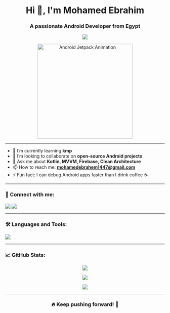 <h1 align="center">Hi 👋, I'm Mohamed Ebrahim</h1>
<h3 align="center">A passionate Android Developer from Egypt</h3>

<p align="center">
  <img src="https://readme-typing-svg.herokuapp.com/?lines=Android+Developer;Kotlin+Expert;Clean+Architecture+Enthusiast;Firebase+Lover;Open+Source+Contributor&center=true&width=500&height=45" />
</p>

<p align="center">
  <img src="https://github.com/user-attachments/assets/2b76184d-f453-40e7-adbe-f45cccbcfb47" alt="Android Jetpack Animation" width="300" />
</p>

---

- 🌱 I’m currently learning **kmp**
- 👯 I’m looking to collaborate on **open-source Android projects**
- 💬 Ask me about **Kotlin, MVVM, Firebase, Clean Architecture**
- 📫 How to reach me: **mohamedebrahem1447@gmail.com**
- ⚡ Fun fact: I can debug Android apps faster than I drink coffee ☕

---

<h3 align="left">📱 Connect with me:</h3>
<p align="left">
  <a href="https://www.linkedin.com/in/mohamed-ebrahaim/" target="_blank">
    <img align="center" src="https://img.shields.io/badge/LinkedIn-blue?style=flat&logo=linkedin" />
  </a>
  <a href="https://github.com/mohamedebrahem13" target="_blank">
    <img align="center" src="https://img.shields.io/badge/GitHub-100000?style=flat&logo=github&logoColor=white" />
  </a>
</p>

---

<h3 align="left">🛠 Languages and Tools:</h3>
<p align="left">
  <img src="https://skillicons.dev/icons?i=kotlin,androidstudio,firebase,git,github,figma,gradle,idea" />
</p>

---

<h3 align="left">📈 GitHub Stats:</h3>
<p align="center">
  <img src="https://github-readme-stats.vercel.app/api?username=mohamedebrahem13&show_icons=true&theme=tokyonight&hide_title=true&count_private=true" />
</p>

<p align="center">
  <img src="https://streak-stats.demolab.com?user=mohamedebrahem13&theme=tokyonight" />
</p>

<p align="center">
  <img src="https://github-readme-stats.vercel.app/api/top-langs/?username=mohamedebrahem13&layout=compact&theme=tokyonight&hide=html,css" />
</p>

---

<h3 align="center">🔥 Keep pushing forward! 🚀</h3>
